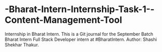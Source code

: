 # -Bharat-Intern-Internship-Task-1--Content-Management-Tool

Internship in Bharat Intern. This is a Git journal for the September Batch Bharat Intern Full Stack Developer intern at #BharatIntern. Author: Shashi Shekhar Thakur.
